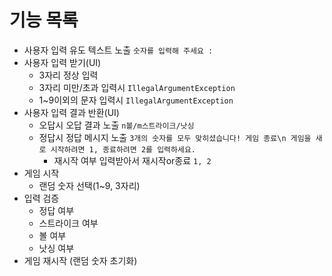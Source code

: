 # 기능 목록
- 사용자 입력 유도 텍스트 노출 `숫자를 입력해 주세요 :`
- 사용자 입력 받기(UI)
  - 3자리 정상 입력
  - 3자리 미만/초과 입력시 `IllegalArgumentException`
  - 1~9이외의 문자 입력시 `IllegalArgumentException`
- 사용자 입력 결과 반환(UI)
  - 오답시 오답 결과 노출 `n볼/m스트라이크/낫싱`
  - 정답시 정답 메시지 노출 `3개의 숫자를 모두 맞히셨습니다! 게임 종료\n 게임을 새로 시작하려면 1, 종료하려면 2를 입력하세요.`
    - 재시작 여부 입력받아서 재시작or종료 `1, 2`
- 게임 시작
  - 랜덤 숫자 선택(1~9, 3자리)
- 입력 검증
  - 정답 여부
  - 스트라이크 여부
  - 볼 여부
  - 낫싱 여부
- 게임 재시작 (랜덤 숫자 초기화)